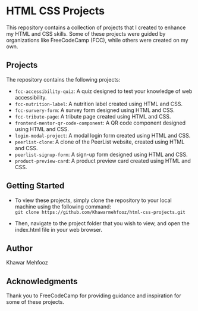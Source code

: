 # HTML CSS Projects

This repository contains a collection of projects that I created to enhance my HTML and CSS skills. Some of these projects were guided by organizations like FreeCodeCamp (FCC), while others were created on my own.

## Projects
The repository contains the following projects:

- `fcc-accessibility-quiz`: A quiz designed to test your knowledge of web accessibility.
-  `fcc-nutrition-label`: A nutrition label created using HTML and CSS.
- `fcc-survery-form`: A survey form designed using HTML and CSS.
- `fcc-tribute-page`: A tribute page created using HTML and CSS.
- `frontend-mentor-qr-code-component`: A QR code component designed using HTML and CSS.
- `login-modal-project`: A modal login form created using HTML and CSS.
- `peerlist-clone`: A clone of the PeerList website, created using HTML and CSS.
- `peerlist-signup-form`: A sign-up form designed using HTML and CSS.
- `product-preview-card`: A product preview card created using HTML and CSS.

## Getting Started

- To view these projects, simply clone the repository to your local machine using the following command:<br>
`git clone https://github.com/Khawarmehfooz/html-css-projects.git`

- Then, navigate to the project folder that you wish to view, and open the index.html file in your web browser.

## Author
Khawar Mehfooz

## Acknowledgments
Thank you to FreeCodeCamp for providing guidance and inspiration for some of these projects.


